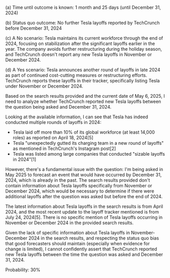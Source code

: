 (a) Time until outcome is known: 1 month and 25 days (until December 31, 2024)

(b) Status quo outcome: No further Tesla layoffs reported by TechCrunch before December 31, 2024

(c) A No scenario: Tesla maintains its current workforce through the end of 2024, focusing on stabilization after the significant layoffs earlier in the year. The company avoids further restructuring during the holiday season, and TechCrunch doesn't report any new Tesla layoffs in November or December 2024.

(d) A Yes scenario: Tesla announces another round of layoffs in late 2024 as part of continued cost-cutting measures or restructuring efforts. TechCrunch reports these layoffs in their tracker, specifically listing Tesla under November or December 2024.

Based on the search results provided and the current date of May 6, 2025, I need to analyze whether TechCrunch reported new Tesla layoffs between the question being asked and December 31, 2024.

Looking at the available information, I can see that Tesla has indeed conducted multiple rounds of layoffs in 2024:
- Tesla laid off more than 10% of its global workforce (at least 14,000 roles) as reported on April 18, 2024[5]
- Tesla "unexpectedly gutted its charging team in a new round of layoffs" as mentioned in TechCrunch's Instagram post[2]
- Tesla was listed among large companies that conducted "sizable layoffs in 2024"[1]

However, there's a fundamental issue with the question: I'm being asked in May 2025 to forecast an event that would have occurred by December 31, 2024, which is already in the past. The search results provided don't contain information about Tesla layoffs specifically from November or December 2024, which would be necessary to determine if there were additional layoffs after the question was asked but before the end of 2024.

The latest information about Tesla layoffs in the search results is from April 2024, and the most recent update to the layoff tracker mentioned is from July 24, 2024[5]. There is no specific mention of Tesla layoffs occurring in November or December 2024 in the provided search results.

Given the lack of specific information about Tesla layoffs in November-December 2024 in the search results, and respecting the status quo bias that good forecasters should maintain (especially when evidence for change is limited), I cannot confidently assert that TechCrunch reported new Tesla layoffs between the time the question was asked and December 31, 2024.

Probability: 30%